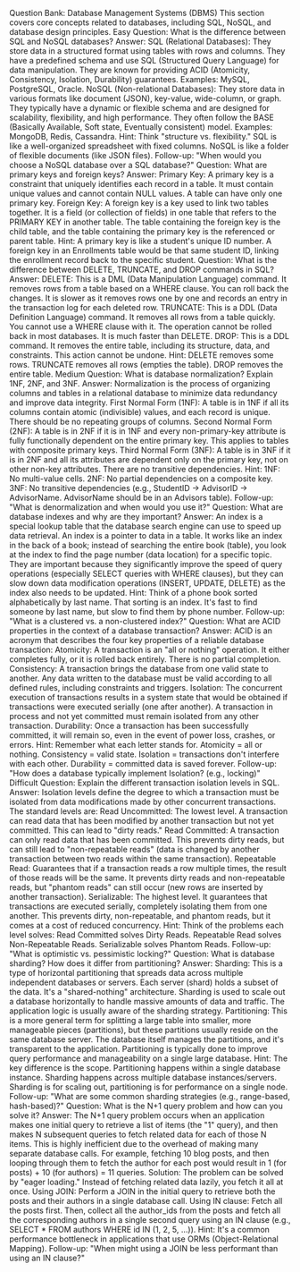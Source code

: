 Question Bank: Database Management Systems (DBMS)
This section covers core concepts related to databases, including SQL, NoSQL, and database design principles.
Easy
Question: What is the difference between SQL and NoSQL databases?
Answer:
SQL (Relational Databases): They store data in a structured format using tables with rows and columns. They have a predefined schema and use SQL (Structured Query Language) for data manipulation. They are known for providing ACID (Atomicity, Consistency, Isolation, Durability) guarantees. Examples: MySQL, PostgreSQL, Oracle.
NoSQL (Non-relational Databases): They store data in various formats like document (JSON), key-value, wide-column, or graph. They typically have a dynamic or flexible schema and are designed for scalability, flexibility, and high performance. They often follow the BASE (Basically Available, Soft state, Eventually consistent) model. Examples: MongoDB, Redis, Cassandra.
Hint: Think "structure vs. flexibility." SQL is like a well-organized spreadsheet with fixed columns. NoSQL is like a folder of flexible documents (like JSON files).
Follow-up: "When would you choose a NoSQL database over a SQL database?"
Question: What are primary keys and foreign keys?
Answer:
Primary Key: A primary key is a constraint that uniquely identifies each record in a table. It must contain unique values and cannot contain NULL values. A table can have only one primary key.
Foreign Key: A foreign key is a key used to link two tables together. It is a field (or collection of fields) in one table that refers to the PRIMARY KEY in another table. The table containing the foreign key is the child table, and the table containing the primary key is the referenced or parent table.
Hint: A primary key is like a student's unique ID number. A foreign key in an Enrollments table would be that same student ID, linking the enrollment record back to the specific student.
Question: What is the difference between DELETE, TRUNCATE, and DROP commands in SQL?
Answer:
DELETE: This is a DML (Data Manipulation Language) command. It removes rows from a table based on a WHERE clause. You can roll back the changes. It is slower as it removes rows one by one and records an entry in the transaction log for each deleted row.
TRUNCATE: This is a DDL (Data Definition Language) command. It removes all rows from a table quickly. You cannot use a WHERE clause with it. The operation cannot be rolled back in most databases. It is much faster than DELETE.
DROP: This is a DDL command. It removes the entire table, including its structure, data, and constraints. This action cannot be undone.
Hint: DELETE removes some rows. TRUNCATE removes all rows (empties the table). DROP removes the entire table.
Medium
Question: What is database normalization? Explain 1NF, 2NF, and 3NF.
Answer: Normalization is the process of organizing columns and tables in a relational database to minimize data redundancy and improve data integrity.
First Normal Form (1NF): A table is in 1NF if all its columns contain atomic (indivisible) values, and each record is unique. There should be no repeating groups of columns.
Second Normal Form (2NF): A table is in 2NF if it is in 1NF and every non-primary-key attribute is fully functionally dependent on the entire primary key. This applies to tables with composite primary keys.
Third Normal Form (3NF): A table is in 3NF if it is in 2NF and all its attributes are dependent only on the primary key, not on other non-key attributes. There are no transitive dependencies.
Hint: 1NF: No multi-value cells. 2NF: No partial dependencies on a composite key. 3NF: No transitive dependencies (e.g., StudentID -> AdvisorID -> AdvisorName. AdvisorName should be in an Advisors table).
Follow-up: "What is denormalization and when would you use it?"
Question: What are database indexes and why are they important?
Answer: An index is a special lookup table that the database search engine can use to speed up data retrieval. An index is a pointer to data in a table. It works like an index in the back of a book; instead of searching the entire book (table), you look at the index to find the page number (data location) for a specific topic. They are important because they significantly improve the speed of query operations (especially SELECT queries with WHERE clauses), but they can slow down data modification operations (INSERT, UPDATE, DELETE) as the index also needs to be updated.
Hint: Think of a phone book sorted alphabetically by last name. That sorting is an index. It's fast to find someone by last name, but slow to find them by phone number.
Follow-up: "What is a clustered vs. a non-clustered index?"
Question: What are ACID properties in the context of a database transaction?
Answer: ACID is an acronym that describes the four key properties of a reliable database transaction:
Atomicity: A transaction is an "all or nothing" operation. It either completes fully, or it is rolled back entirely. There is no partial completion.
Consistency: A transaction brings the database from one valid state to another. Any data written to the database must be valid according to all defined rules, including constraints and triggers.
Isolation: The concurrent execution of transactions results in a system state that would be obtained if transactions were executed serially (one after another). A transaction in process and not yet committed must remain isolated from any other transaction.
Durability: Once a transaction has been successfully committed, it will remain so, even in the event of power loss, crashes, or errors.
Hint: Remember what each letter stands for. Atomicity = all or nothing. Consistency = valid state. Isolation = transactions don't interfere with each other. Durability = committed data is saved forever.
Follow-up: "How does a database typically implement Isolation? (e.g., locking)"
Difficult
Question: Explain the different transaction isolation levels in SQL.
Answer: Isolation levels define the degree to which a transaction must be isolated from data modifications made by other concurrent transactions. The standard levels are:
Read Uncommitted: The lowest level. A transaction can read data that has been modified by another transaction but not yet committed. This can lead to "dirty reads."
Read Committed: A transaction can only read data that has been committed. This prevents dirty reads, but can still lead to "non-repeatable reads" (data is changed by another transaction between two reads within the same transaction).
Repeatable Read: Guarantees that if a transaction reads a row multiple times, the result of those reads will be the same. It prevents dirty reads and non-repeatable reads, but "phantom reads" can still occur (new rows are inserted by another transaction).
Serializable: The highest level. It guarantees that transactions are executed serially, completely isolating them from one another. This prevents dirty, non-repeatable, and phantom reads, but it comes at a cost of reduced concurrency.
Hint: Think of the problems each level solves: Read Committed solves Dirty Reads. Repeatable Read solves Non-Repeatable Reads. Serializable solves Phantom Reads.
Follow-up: "What is optimistic vs. pessimistic locking?"
Question: What is database sharding? How does it differ from partitioning?
Answer:
Sharding: This is a type of horizontal partitioning that spreads data across multiple independent databases or servers. Each server (shard) holds a subset of the data. It's a "shared-nothing" architecture. Sharding is used to scale out a database horizontally to handle massive amounts of data and traffic. The application logic is usually aware of the sharding strategy.
Partitioning: This is a more general term for splitting a large table into smaller, more manageable pieces (partitions), but these partitions usually reside on the same database server. The database itself manages the partitions, and it's transparent to the application. Partitioning is typically done to improve query performance and manageability on a single large database.
Hint: The key difference is the scope. Partitioning happens within a single database instance. Sharding happens across multiple database instances/servers. Sharding is for scaling out, partitioning is for performance on a single node.
Follow-up: "What are some common sharding strategies (e.g., range-based, hash-based)?"
Question: What is the N+1 query problem and how can you solve it?
Answer: The N+1 query problem occurs when an application makes one initial query to retrieve a list of items (the "1" query), and then makes N subsequent queries to fetch related data for each of those N items. This is highly inefficient due to the overhead of making many separate database calls.
For example, fetching 10 blog posts, and then looping through them to fetch the author for each post would result in 1 (for posts) + 10 (for authors) = 11 queries.
Solution: The problem can be solved by "eager loading." Instead of fetching related data lazily, you fetch it all at once.
Using JOIN: Perform a JOIN in the initial query to retrieve both the posts and their authors in a single database call.
Using IN clause: Fetch all the posts first. Then, collect all the author_ids from the posts and fetch all the corresponding authors in a single second query using an IN clause (e.g., SELECT * FROM authors WHERE id IN (1, 2, 5, ...)).
Hint: It's a common performance bottleneck in applications that use ORMs (Object-Relational Mapping).
Follow-up: "When might using a JOIN be less performant than using an IN clause?"
